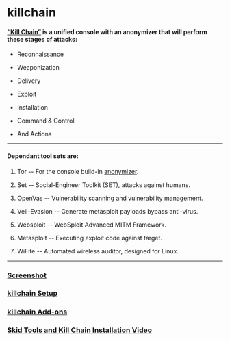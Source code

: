 # killchain

#### [“Kill Chain”](https://github.com/ruped24/killchain/wiki/What-is-Kill-Chain%3F) is a unified console with an anonymizer that will perform these stages of attacks:

* Reconnaissance

* Weaponization

* Delivery

* Exploit

* Installation

* Command & Control 

* And Actions

___

#### Dependant tool sets are: ##

1)  Tor -- For the console build-in [anonymizer](https://github.com/ruped24/toriptables2).

2)  Set -- Social-Engineer Toolkit (SET), attacks against humans.

3)  OpenVas --  Vulnerability scanning and vulnerability management.

4)  Veil-Evasion -- Generate metasploit payloads bypass anti-virus.

5)  Websploit -- WebSploit Advanced MITM Framework.

6)  Metasploit -- Executing exploit code against target.

7)  WiFite -- Automated wireless auditor, designed for Linux.

___

### [Screenshot](http://bit.ly/1I3FR5n)

### [killchain Setup](https://github.com/ruped24/killchain/wiki/Kill-Chain-Setup)

### [killchain Add-ons](https://github.com/ruped24/tor_ip_switcher)

### [Skid Tools and Kill Chain Installation Video](https://www.youtube.com/watch?v=B2HH8ueiWxE)
